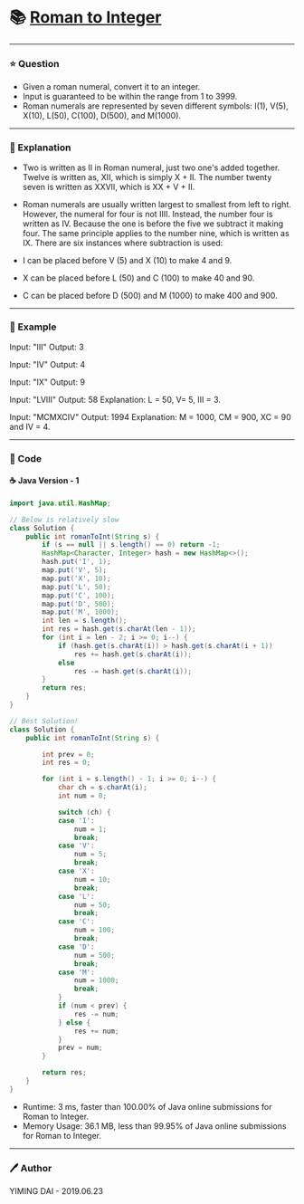 
# :books: [Roman to Integer](https://leetcode.com/problems/roman-to-integer/)

---

### :star: Question

- Given a roman numeral, convert it to an integer.
- Input is guaranteed to be within the range from 1 to 3999.
- Roman numerals are represented by seven different symbols: I(1), V(5), X(10), L(50), C(100), D(500), and M(1000).

---

### :pencil: Explanation

- Two is written as II in Roman numeral, just two one's added together. Twelve is written as, XII, which is simply X + II. The number twenty seven is written as XXVII, which is XX + V + II.
- Roman numerals are usually written largest to smallest from left to right. However, the numeral for four is not IIII. Instead, the number four is written as IV. Because the one is before the five we subtract it making four. The same principle applies to the number nine, which is written as IX. There are six instances where subtraction is used:

- I can be placed before V (5) and X (10) to make 4 and 9. 
- X can be placed before L (50) and C (100) to make 40 and 90. 
- C can be placed before D (500) and M (1000) to make 400 and 900.

---

### :car: Example

Input: "III"
Output: 3

Input: "IV"
Output: 4

Input: "IX"
Output: 9

Input: "LVIII"
Output: 58
Explanation: L = 50, V= 5, III = 3.

Input: "MCMXCIV"
Output: 1994
Explanation: M = 1000, CM = 900, XC = 90 and IV = 4.

---

### :hammer: Code

#### :coffee: Java Version - 1

```java
import java.util.HashMap;

// Below is relatively slow
class Solution {
    public int romanToInt(String s) {
        if (s == null || s.length() == 0) return -1;
        HashMap<Character, Integer> hash = new HashMap<>();
        hash.put('I', 1);
        map.put('V', 5);
        map.put('X', 10);
        map.put('L', 50);
        map.put('C', 100);
        map.put('D', 500);
        map.put('M', 1000);
        int len = s.length();
        int res = hash.get(s.charAt(len - 1));
        for (int i = len - 2; i >= 0; i--) {
            if (hash.get(s.charAt(i)) > hash.get(s.charAt(i + 1))
                res += hash.get(s.charAt(i));
            else
                res -= hash.get(s.charAt(i));
        }
        return res;
    }
}

// Best Solution!
class Solution {
    public int romanToInt(String s) {

        int prev = 0;
        int res = 0;

        for (int i = s.length() - 1; i >= 0; i--) {
            char ch = s.charAt(i);
            int num = 0;

            switch (ch) {
            case 'I':
                num = 1;
                break;
            case 'V':
                num = 5;
                break;
            case 'X':
                num = 10;
                break;
            case 'L':
                num = 50;
                break;
            case 'C':
                num = 100;
                break;
            case 'D':
                num = 500;
                break;
            case 'M':
                num = 1000;
                break;
            }
            if (num < prev) {
                res -= num;
            } else {
                res += num;
            }
            prev = num;
        }

        return res;
    }
}
```

- Runtime: 3 ms, faster than 100.00% of Java online submissions for Roman to Integer.
- Memory Usage: 36.1 MB, less than 99.95% of Java online submissions for Roman to Integer.

---

### :pen: Author

YIMING DAI - 2019.06.23
